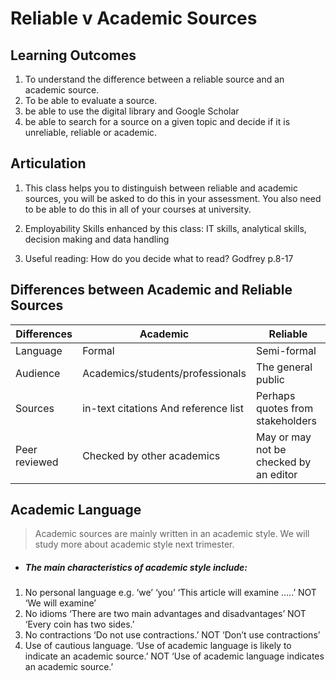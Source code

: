 # Reliable v Academic Sources

## Learning Outcomes
1. To understand the difference between a reliable source and an academic source.
2. To be able to evaluate a source.
3. be able to use the digital library and Google Scholar
4. be able to search for a source on a given topic and decide if it is unreliable, reliable or academic. 

## Articulation



1. This class helps you to distinguish between reliable and academic sources, you will be asked to do this in your assessment. You also need to be able to do this in all of your courses at university.

2. Employability Skills enhanced by this class: IT skills, analytical skills, decision making and data handling

3. Useful reading: How do you decide what to read? Godfrey p.8-17


## Differences between Academic and Reliable Sources


|Differences|Academic|Reliable|
|-----------|--------|--------|
|Language|Formal|Semi-formal|
|Audience|Academics/students/professionals|The general public| 
|Sources|in-text citations And reference list|Perhaps quotes from stakeholders|
|Peer reviewed|Checked by other academics|May or may not be checked by an editor|



## Academic Language



>Academic sources are mainly written in an academic style. We will study more about academic style next trimester. 

- ##### The main characteristics of academic style include:

1. No personal language e.g. ‘we’ ‘you’
‘This article will examine …..’ NOT ‘We will examine’ 
2. No idioms 
‘There are two main advantages and disadvantages’ NOT ‘Every coin has two sides.’
3. No contractions
‘Do not use contractions.’ NOT ‘Don’t use contractions’
4. Use of cautious language.
‘Use of academic language is likely to indicate an academic source.’ NOT ‘Use of academic language indicates an academic source.’ 


